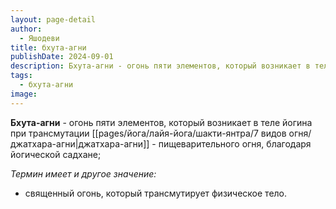 ```yaml
---
layout: page-detail
author:
  - Яшодеви
title: бхута-агни
publishDate: 2024-09-01
description: Бхута-агни - огонь пяти элементов, который возникает в теле йогина при трансмутации джатхара-агни - пищеварительного огня, благодаря йогической садхане.
tags:
  - бхута-агни
image:
---
```

**Бхута-агни** - огонь пяти элементов, который возникает в теле йогина при трансмутации [[pages/йога/лайя-йога/шакти-янтра/7 видов огня/джатхара-агни|джатхара-агни]] - пищеварительного огня, благодаря йогической садхане;

*Термин имеет и другое значение:*

- священный огонь, который трансмутирует физическое тело.

